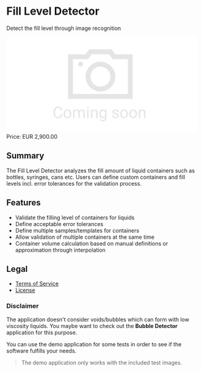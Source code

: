 # Fill Level Detector

Detect the fill level through image recognition

<div class="splash">
    <img alt="Splash" src="/tpl/img/placeholder_splash.png">
    <div class="price">Price: EUR 2,900.00</div>
    <div class="purchase">
        <!--<a class="button" href="#">Demo</a>
        <a class="button" href="#">Buy</a>-->
    </div>
</div>

## Summary

The Fill Level Detector analyzes the fill amount of liquid containers such as bottles, syringes, cans etc. Users can define custom containers and fill levels incl. error tolerances for the validation process.

## Features

* Validate the filling level of containers for liquids
* Define acceptable error tolerances
* Define multiple samples/templates for containers
* Allow validation of multiple containers at the same time
* Container volume calculation based on manual definitions or approximation through interpolation

## Legal

* [Terms of Service](/en/terms)
* [License](/content/licenses/LICENSE%20V2.txt)

### Disclaimer

The application doesn't consider voids/bubbles which can form with low viscosity liquids. You maybe want to check out the **Bubble Detector** application for this purpose.

You can use the demo application for some tests in order to see if the software fulfills your needs.

> The demo application only works with the included test images.
